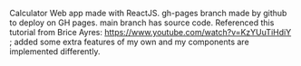 Calculator Web app made with ReactJS. gh-pages branch made by github to deploy on GH pages. main branch has source code. 
Referenced this tutorial from Brice Ayres: https://www.youtube.com/watch?v=KzYUuTiHdiY ; added some extra features of my own and my components are implemented differently. 
